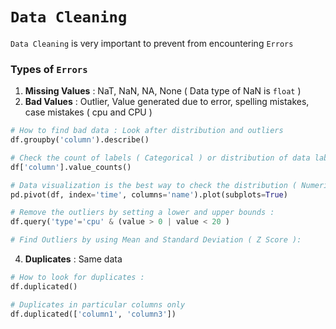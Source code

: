 # `Data Cleaning`

`Data Cleaning` is very important to prevent from encountering `Errors`

### Types of `Errors`

1. **Missing Values** : NaT, NaN, NA, None ( Data type of NaN is `float` )
2. **Bad Values** : Outlier, Value generated due to error, spelling mistakes, case mistakes ( cpu and CPU )
```python
# How to find bad data : Look after distribution and outliers
df.groupby('column').describe()

# Check the count of labels ( Categorical ) or distribution of data labels :
df['column'].value_counts()

# Data visualization is the best way to check the distribution ( Numerical ) and frequency or count ( Categorical ) of data
pd.pivot(df, index='time', columns='name').plot(subplots=True)

# Remove the outliers by setting a lower and upper bounds :
df.query('type'='cpu' & (value > 0 | value < 20 )

# Find Outliers by using Mean and Standard Deviation ( Z Score ):
```
4. **Duplicates** : Same data 
```python
# How to look for duplicates :
df.duplicated()

# Duplicates in particular columns only
df.duplicated(['column1', 'column3']) 
```
